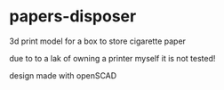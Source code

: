 # papers-disposer
3d print model for a box to store cigarette paper

due to to a lak of owning a printer myself it is not tested!

design made with openSCAD 
